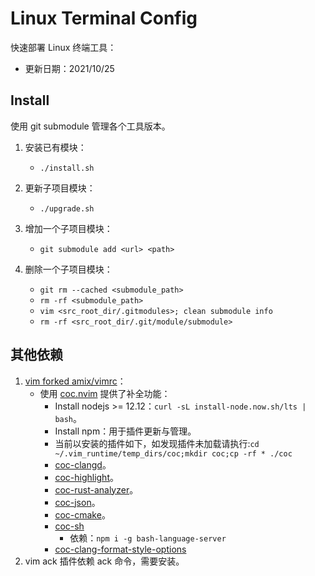 # Linux Terminal Config

快速部署 Linux 终端工具：

- 更新日期：2021/10/25

## Install

使用 git submodule 管理各个工具版本。

1. 安装已有模块：
   - `./install.sh`

2. 更新子项目模块：
   - `./upgrade.sh`

3. 增加一个子项目模块：
   - `git submodule add <url> <path>`

4. 删除一个子项目模块：
   - `git rm --cached <submodule_path>`
   - `rm -rf <submodule_path>`
   - `vim <src_root_dir/.gitmodules>; clean submodule info`
   - `rm -rf <src_root_dir/.git/module/submodule>`

## 其他依赖

1. [vim forked amix/vimrc](https://github.com/HATTER-LONG/vimrc)：
   - 使用 [coc.nvim](https://github.com/neoclide/coc.nvim) 提供了补全功能：
     - Install nodejs >= 12.12：`curl -sL install-node.now.sh/lts | bash`。
     - Install npm：用于插件更新与管理。
     - 当前以安装的插件如下，如发现插件未加载请执行:`cd ~/.vim_runtime/temp_dirs/coc;mkdir coc;cp -rf * ./coc`
     - [coc-clangd](https://github.com/clangd/coc-clangd)。
     - [coc-highlight](https://github.com/neoclide/coc-highlight)。
     - [coc-rust-analyzer](https://github.com/fannheyward/coc-rust-analyzer)。
     - [coc-json](https://github.com/neoclide/coc-json)。
     - [coc-cmake](https://github.com/voldikss/coc-cmake)。
     - [coc-sh](https://github.com/josa42/coc-sh)
        - 依赖：`npm i -g bash-language-server`
     - [coc-clang-format-style-options](https://www.npmjs.com/package/coc-clang-format-style-options)
2. vim ack 插件依赖 ack 命令，需要安装。
